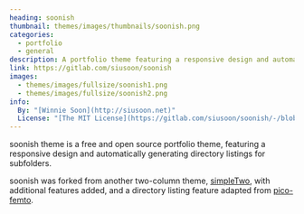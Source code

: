 ```yaml
---
heading: soonish
thumbnail: themes/images/thumbnails/soonish.png
categories:
  - portfolio
  - general
description: A portfolio theme featuring a responsive design and automatically generating directory listings.
link: https://gitlab.com/siusoon/soonish
images:
  - themes/images/fullsize/soonish1.png
  - themes/images/fullsize/soonish2.png
info:
  By: "[Winnie Soon](http://siusoon.net)"
  License: "[The MIT License](https://gitlab.com/siusoon/soonish/-/blob/main/LICENSE)"
---
```


soonish theme is a free and open source portfolio theme, featuring a responsive design and automatically generating directory listings for subfolders.

soonish was forked from another two-column theme, [simpleTwo](https://github.com/sonst-was/simpleTwo), with additional features added, and a directory listing feature adapted from [pico-femto](https://github.com/randomchars42/pico-femto).
